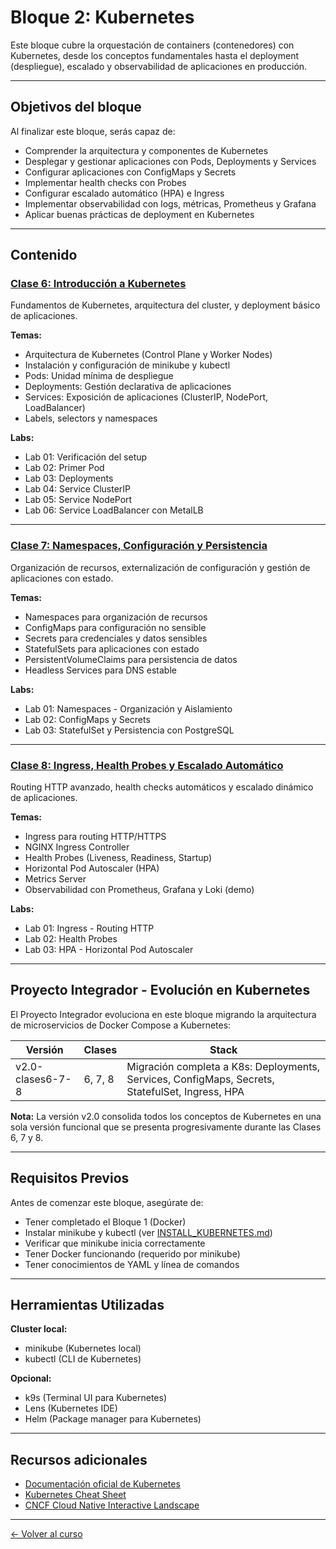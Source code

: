 # Bloque 2: Kubernetes

Este bloque cubre la orquestación de containers (contenedores) con Kubernetes, desde los conceptos fundamentales hasta el deployment (despliegue), escalado y observabilidad de aplicaciones en producción.

---

## Objetivos del bloque

Al finalizar este bloque, serás capaz de:

- Comprender la arquitectura y componentes de Kubernetes
- Desplegar y gestionar aplicaciones con Pods, Deployments y Services
- Configurar aplicaciones con ConfigMaps y Secrets
- Implementar health checks con Probes
- Configurar escalado automático (HPA) e Ingress
- Implementar observabilidad con logs, métricas, Prometheus y Grafana
- Aplicar buenas prácticas de deployment en Kubernetes

---

## Contenido

### [Clase 6: Introducción a Kubernetes](clase6-introduccion/)

Fundamentos de Kubernetes, arquitectura del cluster, y deployment básico de aplicaciones.

**Temas:**
- Arquitectura de Kubernetes (Control Plane y Worker Nodes)
- Instalación y configuración de minikube y kubectl
- Pods: Unidad mínima de despliegue
- Deployments: Gestión declarativa de aplicaciones
- Services: Exposición de aplicaciones (ClusterIP, NodePort, LoadBalancer)
- Labels, selectors y namespaces

**Labs:**
- Lab 01: Verificación del setup
- Lab 02: Primer Pod
- Lab 03: Deployments
- Lab 04: Service ClusterIP
- Lab 05: Service NodePort
- Lab 06: Service LoadBalancer con MetalLB

---

### [Clase 7: Namespaces, Configuración y Persistencia](clase7-configuracion-persistencia/)

Organización de recursos, externalización de configuración y gestión de aplicaciones con estado.

**Temas:**
- Namespaces para organización de recursos
- ConfigMaps para configuración no sensible
- Secrets para credenciales y datos sensibles
- StatefulSets para aplicaciones con estado
- PersistentVolumeClaims para persistencia de datos
- Headless Services para DNS estable

**Labs:**
- Lab 01: Namespaces - Organización y Aislamiento
- Lab 02: ConfigMaps y Secrets
- Lab 03: StatefulSet y Persistencia con PostgreSQL

---

### [Clase 8: Ingress, Health Probes y Escalado Automático](clase8-ingress-escalado/)

Routing HTTP avanzado, health checks automáticos y escalado dinámico de aplicaciones.

**Temas:**
- Ingress para routing HTTP/HTTPS
- NGINX Ingress Controller
- Health Probes (Liveness, Readiness, Startup)
- Horizontal Pod Autoscaler (HPA)
- Metrics Server
- Observabilidad con Prometheus, Grafana y Loki (demo)

**Labs:**
- Lab 01: Ingress - Routing HTTP
- Lab 02: Health Probes
- Lab 03: HPA - Horizontal Pod Autoscaler

---

## Proyecto Integrador - Evolución en Kubernetes

El Proyecto Integrador evoluciona en este bloque migrando la arquitectura de microservicios de Docker Compose a Kubernetes:

| Versión | Clases | Stack |
|---------|--------|-------|
| v2.0-clases6-7-8 | 6, 7, 8 | Migración completa a K8s: Deployments, Services, ConfigMaps, Secrets, StatefulSet, Ingress, HPA |

**Nota:** La versión v2.0 consolida todos los conceptos de Kubernetes en una sola versión funcional que se presenta progresivamente durante las Clases 6, 7 y 8.

---

## Requisitos Previos

Antes de comenzar este bloque, asegúrate de:

- Tener completado el Bloque 1 (Docker)
- Instalar minikube y kubectl (ver [INSTALL_KUBERNETES.md](../INSTALL_KUBERNETES.md))
- Verificar que minikube inicia correctamente
- Tener Docker funcionando (requerido por minikube)
- Tener conocimientos de YAML y línea de comandos

---

## Herramientas Utilizadas

**Cluster local:**
- minikube (Kubernetes local)
- kubectl (CLI de Kubernetes)

**Opcional:**
- k9s (Terminal UI para Kubernetes)
- Lens (Kubernetes IDE)
- Helm (Package manager para Kubernetes)

---

## Recursos adicionales

- [Documentación oficial de Kubernetes](https://kubernetes.io/docs/)
- [Kubernetes Cheat Sheet](https://kubernetes.io/docs/reference/kubectl/cheatsheet/)
- [CNCF Cloud Native Interactive Landscape](https://landscape.cncf.io/)

---

[← Volver al curso](../README.md)
